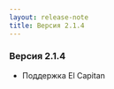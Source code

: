 ```yaml
---
layout: release-note
title: Версия 2.1.4
---
```

<div class="container">
<h3>Версия 2.1.4</h3>
<ul>
  <li>Поддержка El Capitan</li>
</ul>
</div>
